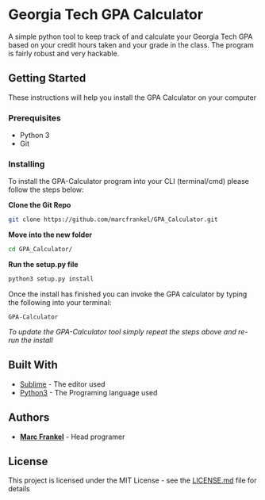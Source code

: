 # Georgia Tech GPA Calculator

A simple python tool to keep track of and calculate your Georgia Tech GPA based on your credit hours taken and your grade in the class. The program is fairly robust and very hackable.

## Getting Started

These instructions will help you install the GPA Calculator on your computer

### Prerequisites

* Python 3
* Git

### Installing

To install the GPA-Calculator program into your CLI (terminal/cmd) please follow the steps below:

**Clone the Git Repo**

```Bash
git clone https://github.com/marcfrankel/GPA_Calculator.git
```

**Move into the new folder**

```Bash
cd GPA_Calculator/
```

**Run the setup.py file**

```Bash
python3 setup.py install
```



Once the install has finished you can invoke the GPA calculator by typing the following into your terminal:

```
GPA-Calculator
```

*To update the GPA-Calculator tool simply repeat the steps above and re-run the install*


## Built With

* [Sublime](https://www.sublimetext.com/) - The editor used
* [Python3](https://www.python.org/) - The Programing language used

## Authors

* **[Marc Frankel](https://marcafrankel.com)** - Head programer

## License

This project is licensed under the MIT License - see the [LICENSE.md](LICENSE.md) file for details

